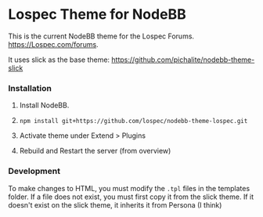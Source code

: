# Lospec Theme for NodeBB


This is the current NodeBB theme for the Lospec Forums. https://Lospec.com/forums.

It uses slick as the base theme: https://github.com/pichalite/nodebb-theme-slick

### Installation

1. Install NodeBB.

2. `npm install git+https://github.com/lospec/nodebb-theme-lospec.git`

3. Activate theme under Extend > Plugins 

4. Rebuild and Restart the server (from overview)


### Development

To make changes to HTML, you must modify the `.tpl` files in the templates folder. If a file does not exist, you must first copy it from the slick theme. If it doesn't exist on the slick theme, it inherits it from Persona (I think)



